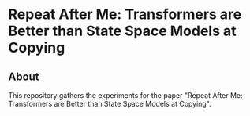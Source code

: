 # Repeat After Me: Transformers are Better than State Space Models at Copying

## About

This repository gathers the experiments for the paper "Repeat After Me: Transformers are Better than State Space Models at Copying".
